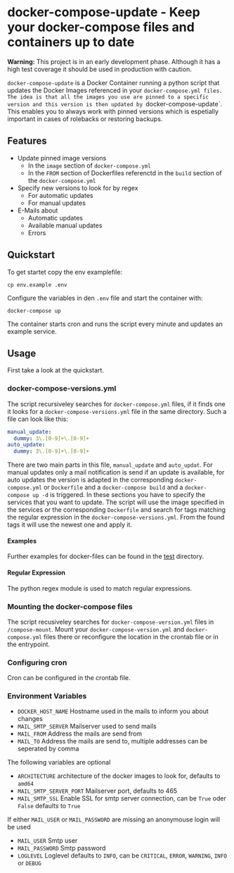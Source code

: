 # docker-compose-update - Keep your docker-compose files and containers up to date

**Warning:** This project is in an early development phase. Although it has a
high test coverage it should be used in production with caution.

`docker-compose-update` is a Docker Container running a python script that
updates the Docker Images referenced in your `docker-compose.yml files. The
idea is that all the images you use are pinned to a specific version and this
version is then updated by `docker-compose-update`. This enables you to always
work with pinned versions which is espetially important in cases of rolebacks
or restoring backups.

## Features

- Update pinned image versions
  - In the `image` section of `docker-compose.yml`
  - In the `FROM` section of Dockerfiles referenctd in the `build` section of
    the `docker-compose.yml`
- Specify new versions to look for by regex
  - For automatic updates
  - For manual updates
- E-Mails about
  - Automatic updates
  - Available manual updates
  - Errors

## Quickstart

To get startet copy the env examplefile:

```
cp env.example .env
```

Configure the variables in den `.env` file and start the container with:

```
docker-compose up
```

The container starts cron and runs the script every minute and updates an
example service.

## Usage

First take a look at the quickstart.

### docker-compose-versions.yml

The script recursiveley searches for `docker-compose.yml` files, if it finds
one it looks for a `docker-compose-versions.yml` file in the same directory.
Such a file can look like this:

```YAML
manual_update:
  dummy: 3\.[0-9]+\.[0-9]+
auto_update:
  dummy: 3\.[0-9]+\.[0-9]+
```

There are two main parts in this file, `manual_update` and `auto_updat`. For
manual updates only a mail notification is send if an update is available, for
auto updates the version is adapted in the corresponding `docker-compose.yml`
or `Dockerfile` and a `docker-compose build` and a `docker-compose up -d` is
triggered. In these sections you have to specify the services that you want to
update. The script will use the image specified in the services or the
corresponding `Dockerfile` and search for tags matching the regular expression
in the `docker-compose-versions.yml`. From the found tags it will use the
newest one and apply it.

#### Examples

Further examples for docker-files can be found in the
[test](src/test/example_services) directory.

#### Regular Expression

The python regex module is used to match regular expressions.

### Mounting the docker-compose files

The script recusiveley searches for `docker-compose-version.yml` files in
`/compose-mount`. Mount your `docker-compose-version.yml` and
`docker-compose.yml` files there or reconfigure the location in the crontab
file or in the entrypoint.

### Configuring cron

Cron can be configured in the crontab file.

### Environment Variables

- `DOCKER_HOST_NAME` Hostname used in the mails to inform you about changes
- `MAIL_SMTP_SERVER` Mailserver used to send mails
- `MAIL_FROM` Address the mails are send from
- `MAIL_TO` Address the mails are send to, multiple addresses can be seperated
  by comma

The following variables are optional

- `ARCHITECTURE` architecture of the docker images to look for, defaults to
  `amd64`
- `MAIL_SMTP_SERVER_PORT` Mailserver port, defaults to 465
- `MAIL_SMTP_SSL` Enable SSL for smtp server connection, can be `True` oder
  `False` defaults to `True`

If either `MAIL_USER` or `MAIL_PASSWORD` are missing an anonymouse login will be used

- `MAIL_USER` Smtp user
- `MAIL_PASSWORD` Smtp password
- `LOGLEVEL` Loglevel defaults to `INFO`, can be `CRITICAL`, `ERROR`,
  `WARNING`, `INFO` or `DEBUG`

